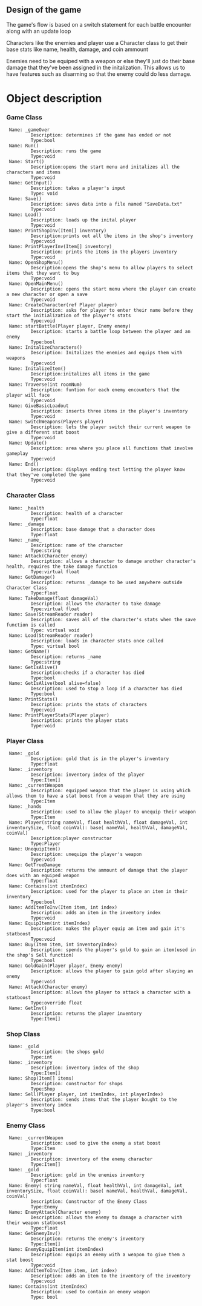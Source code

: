 ## Design of the game

 The game's flow is based on a switch statement for each battle encounter 
along with an update loop

Characters like the enemies and player use a Character class to get their base stats like name, health, damage, and coin ammount

Enemies need to be equiped with a weapon or else they'll just do their base damage that they've been assigned in the initalization.
This allows us to have features such as disarming so that the enemy could do less damage.

# Object description

### Game Class
     Name: _gameOver
             Description: determines if the game has ended or not
             Type:bool
     Name: Run()
             Description: runs the game
             Type:void
     Name: Start()
             Description:opens the start menu and initalizes all the characters and items
             Type:void
     Name: GetInput()
             Description: takes a player's input
             Type: void
     Name: Save()
             Description: saves data into a file named "SaveData.txt"
             Type:void
     Name: Load()
             Description: loads up the inital player
             Type:void
     Name: PrintShopInv(Item[] inventory)
             Description:prints out all the items in the shop's inventory
             Type:void
     Name: PrintPlayerInv(Item[] inventory)
             Description: prints the items in the players inventory
             Type:void
     Name: OpenShopMenu()
             Description:opens the shop's menu to allow players to select items that they want to buy
             Type:void
     Name: OpenMainMenu()
             Description: opens the start menu where the player can create a new character or open a save
             Type:void
     Name: CreateCharacter(ref Player player)
             Description: asks for player to enter their name before they start the initialization of the player's stats
             Type:void
     Name: startBattle(Player player, Enemy enemy)
             Description: starts a battle loop between the player and an enemy
             Type:bool
     Name: InitalizeCharacters()
             Description: Initalizes the enemies and equips them with weapons
             Type:void
     Name: InitalizeItem()
             Description:initalizes all items in the game 
             Type:void
     Name: Traverse(int roomNum)
             Description: funtion for each enemy encounters that the player will face
             Type:void
     Name: GiveBasicLoadout
             Description: inserts three items in the player's inventory 
             Type:void
     Name: SwitchWeapons(Players player)
             Description: lets the player switch their current weapon to give a different stat boost
             Type:void
     Name: Update()
             Description: area where you place all functions that involve gameplay
             Type:void
     Name: End()
             Description: displays ending text letting the player know that they've completed the game
             Type:void

### Character Class
     Name: _health
             Description: health of a character
             Type:float
     Name: _damage
             Description: base damage that a character does
             Type:float
     Name: _name_
             Description: name of the character
             Type:string
     Name: Attack(Character enemy)
             Description: allows a character to damage another character's health, requires the take damage function
             Type:virtual float
     Name: GetDamage()
             Description: returns _damage to be used anywhere outside Character Class
             Type:float
     Name: TakeDamage(float damageVal)
             Description: allows the character to take damage
             Type:virtual float
     Name: Save(StreamReader reader)
             Description: saves all of the character's stats when the save function is called
             Type: virtual void
     Name: Load(StreamReader reader)
             Description: loads in character stats once called
             Type: virtual bool
     Name: GetName()
             Description: returns _name
             Type:string
     Name: GetIsAlive()
             Description:checks if a character has died
             Type:bool
     Name: GetIsAlive(bool alive=false)
             Description: used to stop a loop if a character has died
             Type:bool
     Name: PrintStats()
             Description: prints the stats of characters
             Type:void
     Name: PrintPlayerStats(Player player)
             Description: prints the player stats
             Type:void
### Player Class
     Name: _gold
             Description: gold that is in the player's inventory
             Type:float
     Name: _inventory
             Description: inventory index of the player
             Type:Item[]
     Name: _currentWeapon
             Description: equipped weapon that the player is using which allows them to have a stat boost from a weapon that they are using
             Type:Item
     Name: _hands
             Description: used to allow the player to unequip their weapon
             Type:Item
     Name: Player(string nameVal, float healthVal, float damageVal, int inventorySize, float coinVal): base( nameVal, healthVal, damageVal, coinVal)
             Description:player constructor
             Type:Player
     Name: UnequipItem()
             Description: unequips the player's weapon 
             Type:void
     Name: GetTrueDamage
             Description: returns the ammount of damage that the player does with an equiped weapon
             Type:float
     Name: Contains(int itemIndex)
             Description: used for the player to place an item in their inventory
             Type:bool
     Name: AddItemToInv(Item item, int index)
             Description: adds an item in the inventory index
             Type:void
     Name: EquipItem(int itemIndex)
             Description: makes the player equip an item and gain it's statboost
             Type:void
     Name: Buy(Item item, int inventoryIndex)
             Description: spends the player's gold to gain an item(used in the shop's Sell function)
             Type:bool
     Name: GoldGain(Player player, Enemy enemy)
             Description: allows the player to gain gold after slaying an enemy
             Type:void
     Name: Attack(Character enemy)
             Description: allows the player to attack a character with a statboost
             Type:override float
     Name: GetInv()
             Description: returns the player inventory 
             Type:Item[]

### Shop Class
     Name: _gold
             Description: the shops gold
             Type:int
     Name: _inventory
             Description: inventory index of the shop
             Type:Item[]
     Name: Shop(Item[] items)
             Description: constructor for shops
             Type:Shop
     Name: Sell(Player player, int itemIndex, int playerIndex)
             Description: sends items that the player bought to the player's inventory index
             Type:bool

### Enemy Class
     Name: _currentWeapon
             Description: used to give the enemy a stat boost 
             Type:Item
     Name: _inventory
             Description: inventory of the enemy character
             Type:Item[]
     Name: _gold
             Description: gold in the enemies inventory
             Type:float
     Name: Enemy( string nameVal, float healthVal, int damageVal, int inventorySize, float coinVal): base( nameVal, healthVal, damageVal, coinVal)
             Description: Constructor of the Enemy Class
             Type:Enemy
     Name: EnemyAttack(Character enemy)
             Description: allows the enemy to damage a character with their weapon statboost
             Type:float
     Name: GetEnemyInv()
             Description: returns the enemy's inventory
             Type:Item[]
     Name: EnemyEquipItem(int itemIndex)
             Description: equips an enemy with a weapon to give them a stat boost
             Type:void
     Name: AddItemToInv(Item item, int index)
             Description: adds an item to the inventory of the inventory
             Type:void
     Name: Contains(int itemIndex)
             Description: used to contain an enemy weapon
             Type: bool